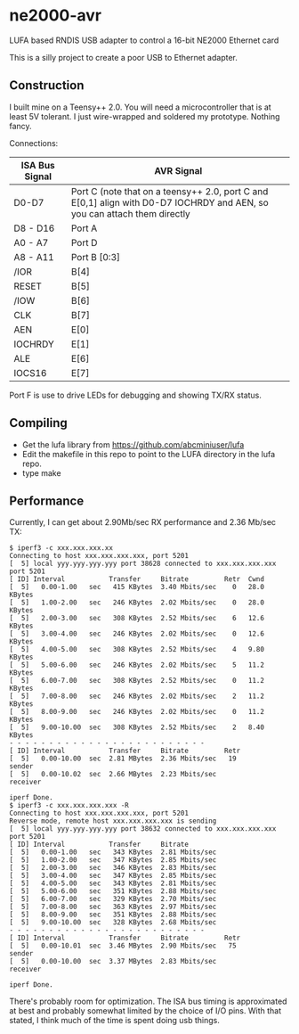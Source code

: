 # ne2000-avr
LUFA based RNDIS USB adapter to control a 16-bit NE2000 Ethernet card

This is a silly project to create a poor USB to Ethernet adapter.

## Construction

I built mine on a Teensy++ 2.0.  You will need a microcontroller that is at least 5V tolerant.  I just wire-wrapped and soldered my prototype.  Nothing fancy.

Connections:

| ISA Bus Signal | AVR Signal |
|----------------|------------|
| D0-D7          | Port C (note that on a teensy++ 2.0, port C and E[0,1] align with D0-D7 IOCHRDY and AEN, so you can attach them directly |
| D8 - D16       | Port A     |
| A0 - A7        | Port D     |
| A8 - A11       | Port B [0:3] |
| /IOR           | B[4]       |
| RESET          | B[5]       |
| /IOW           | B[6]       |
| CLK            | B[7]       |
| AEN            | E[0]       |
| IOCHRDY        | E[1]       |
| ALE            | E[6]       |
| IOCS16         | E[7]       |


Port F is use to drive LEDs for debugging and showing TX/RX status.

## Compiling

 - Get the lufa library from https://github.com/abcminiuser/lufa
 - Edit the makefile in this repo to point to the LUFA directory in the lufa repo.
 - type make

## Performance

Currently, I can get about 2.90Mb/sec RX performance and 2.36 Mb/sec TX:

```
$ iperf3 -c xxx.xxx.xxx.xx
Connecting to host xxx.xxx.xxx.xxx, port 5201
[  5] local yyy.yyy.yyy.yyy port 38628 connected to xxx.xxx.xxx.xxx port 5201
[ ID] Interval           Transfer     Bitrate         Retr  Cwnd
[  5]   0.00-1.00   sec   415 KBytes  3.40 Mbits/sec    0   28.0 KBytes       
[  5]   1.00-2.00   sec   246 KBytes  2.02 Mbits/sec    0   28.0 KBytes       
[  5]   2.00-3.00   sec   308 KBytes  2.52 Mbits/sec    6   12.6 KBytes       
[  5]   3.00-4.00   sec   246 KBytes  2.02 Mbits/sec    0   12.6 KBytes       
[  5]   4.00-5.00   sec   308 KBytes  2.52 Mbits/sec    4   9.80 KBytes       
[  5]   5.00-6.00   sec   246 KBytes  2.02 Mbits/sec    5   11.2 KBytes       
[  5]   6.00-7.00   sec   308 KBytes  2.52 Mbits/sec    0   11.2 KBytes       
[  5]   7.00-8.00   sec   246 KBytes  2.02 Mbits/sec    2   11.2 KBytes       
[  5]   8.00-9.00   sec   246 KBytes  2.02 Mbits/sec    0   11.2 KBytes       
[  5]   9.00-10.00  sec   308 KBytes  2.52 Mbits/sec    2   8.40 KBytes       
- - - - - - - - - - - - - - - - - - - - - - - - -
[ ID] Interval           Transfer     Bitrate         Retr
[  5]   0.00-10.00  sec  2.81 MBytes  2.36 Mbits/sec   19             sender
[  5]   0.00-10.02  sec  2.66 MBytes  2.23 Mbits/sec                  receiver

iperf Done.
$ iperf3 -c xxx.xxx.xxx.xxx -R
Connecting to host xxx.xxx.xxx.xxx, port 5201
Reverse mode, remote host xxx.xxx.xxx.xxx is sending
[  5] local yyy.yyy.yyy.yyy port 38632 connected to xxx.xxx.xxx.xxx port 5201
[ ID] Interval           Transfer     Bitrate
[  5]   0.00-1.00   sec   343 KBytes  2.81 Mbits/sec                  
[  5]   1.00-2.00   sec   347 KBytes  2.85 Mbits/sec                  
[  5]   2.00-3.00   sec   346 KBytes  2.83 Mbits/sec                  
[  5]   3.00-4.00   sec   347 KBytes  2.85 Mbits/sec                  
[  5]   4.00-5.00   sec   343 KBytes  2.81 Mbits/sec                  
[  5]   5.00-6.00   sec   351 KBytes  2.88 Mbits/sec                  
[  5]   6.00-7.00   sec   329 KBytes  2.70 Mbits/sec                  
[  5]   7.00-8.00   sec   363 KBytes  2.97 Mbits/sec                  
[  5]   8.00-9.00   sec   351 KBytes  2.88 Mbits/sec                  
[  5]   9.00-10.00  sec   328 KBytes  2.68 Mbits/sec                  
- - - - - - - - - - - - - - - - - - - - - - - - -
[ ID] Interval           Transfer     Bitrate         Retr
[  5]   0.00-10.01  sec  3.46 MBytes  2.90 Mbits/sec   75             sender
[  5]   0.00-10.00  sec  3.37 MBytes  2.83 Mbits/sec                  receiver

iperf Done.
```

There's probably room for optimization.  The ISA bus timing is approximated at best and probably somewhat limited by the choice of I/O pins.  With that stated, I think much of the time is spent doing usb things.


